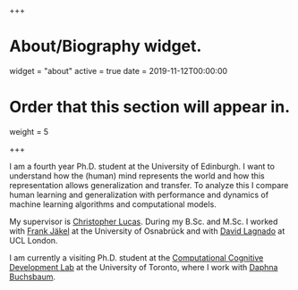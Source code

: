 +++
# About/Biography widget.
widget = "about"
active = true
date = 2019-11-12T00:00:00

# Order that this section will appear in.
weight = 5

+++

I am a fourth year Ph.D. student at the University of Edinburgh.
I want to understand how the (human) mind represents the world and how this representation allows generalization and transfer. To analyze this I compare human learning and generalization with performance and dynamics of machine learning algorithms and computational models.

My supervisor is [Christopher Lucas](https://homepages.inf.ed.ac.uk/clucas2/). During my B.Sc. and M.Sc. I worked with [Frank Jäkel](https://www.psychologie.tu-darmstadt.de/models-of-higher-cognition/mod/mem/frank/index.en.jsp) at the University of Osnabrück and with [David Lagnado](http://www.ucl.ac.uk/lagnado-lab/david_lagnado.html) at UCL London.

I am currently a visiting Ph.D. student at the [Computational Cognitive Development Lab](http://www.cocodevlab.com/) at the University of Toronto, where I work with [Daphna Buchsbaum](http://www.cocodevlab.com/principal-investigator.html).
